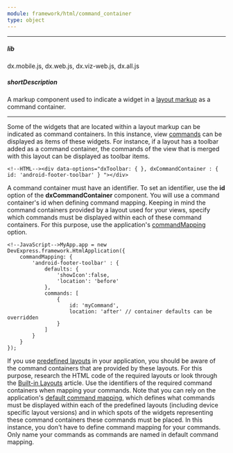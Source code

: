 ```yaml
---
module: framework/html/command_container
type: object
---
```

---
##### lib
dx.mobile.js, dx.web.js, dx.viz-web.js, dx.all.js

##### shortDescription
A markup component used to indicate a widget in a [layout markup](/api-reference/40%20SPA%20Framework/Markup%20Components/dxLayout '/Documentation/ApiReference/SPA_Framework/Markup_Components/dxLayout/') as a command container.

---
Some of the widgets that are located within a layout markup can be indicated as command containers. In this instance, view [commands](/api-reference/40%20SPA%20Framework/Markup%20Components/dxCommand '/Documentation/ApiReference/SPA_Framework/Markup_Components/dxCommand/') can be displayed as items of these widgets. For instance, if a layout has a toolbar added as a command container, the commands of the view that is merged with this layout can be displayed as toolbar items.

    <!--HTML--><div data-options="dxToolbar: { }, dxCommandContainer : { id: 'android-footer-toolbar' } "></div>

A command container must have an identifier. To set an identifier, use the **id** option of the **dxCommandContainer** component. You will use a command container's id when defining command mapping. Keeping in mind the command containers provided by a layout used for your views, specify which commands must be displayed within each of these command containers. For this purpose, use the application's [commandMapping](/api-reference/40%20SPA%20Framework/HtmlApplication/1%20Configuration/commandMapping.md '/Documentation/ApiReference/SPA_Framework/HtmlApplication/Configuration/#commandMapping') option.

    <!--JavaScript-->MyApp.app = new DevExpress.framework.HtmlApplication({
        commandMapping: {
            'android-footer-toolbar' : {
                defaults: {
                    'showIcon':false, 
					'location': 'before'
                },
                commands: [
                    {
                        id: 'myCommand',
						location: 'after' // container defaults can be overridden
                    }
                ]
            }
        }
    });

If you use [predefined layouts](/concepts/40%20SPA%20Framework/13%20Built-in%20Layouts '/Documentation/Guide/SPA_Framework/Built-in_Layouts/') in your application, you should be aware of the command containers that are provided by these layouts. For this purpose, research the HTML code of the required layouts or look through the [Built-in Layouts](/concepts/40%20SPA%20Framework/13%20Built-in%20Layouts '/Documentation/Guide/SPA_Framework/Built-in_Layouts/') article. Use the identifiers of the required command containers when mapping your commands. Note that you can rely on the application's [default command mapping](/concepts/40%20SPA%20Framework/13%20Built-in%20Layouts/6%20Default%20Command%20Mapping.md '/Documentation/Guide/SPA_Framework/Built-in_Layouts/#Default_Command_Mapping'), which defines what commands must be displayed within each of the predefined layouts (including device specific layout versions) and in which spots of the widgets representing these command containers these commands must be placed. In this instance, you don't have to define command mapping for your commands. Only name your commands as commands are named in default command mapping.
